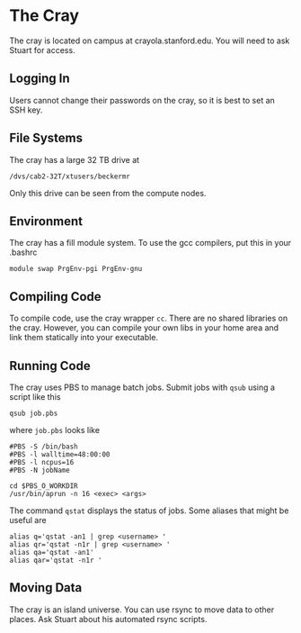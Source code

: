 The Cray
========
The cray is located on campus at crayola.stanford.edu. You will
need to ask Stuart for access.

Logging In
----------
Users cannot change their passwords on the cray,
so it is best to set an SSH key.

File Systems
------------
The cray has a large 32 TB drive at
```
/dvs/cab2-32T/xtusers/beckermr
```
Only this drive can be seen from the compute nodes.

Environment
-----------
The cray has a fill module system. To use the gcc compilers,
put this in your .bashrc
```
module swap PrgEnv-pgi PrgEnv-gnu
```

Compiling Code
--------------
To compile code, use the cray wrapper `cc`.
There are no shared libraries on the cray. However,
you can compile your own libs in your home area and
link them statically into your executable.

Running Code
------------
The cray uses PBS to manage batch jobs. Submit jobs with `qsub`
using a script like this
```
qsub job.pbs
```
where `job.pbs` looks like
```
#PBS -S /bin/bash
#PBS -l walltime=48:00:00
#PBS -l ncpus=16
#PBS -N jobName

cd $PBS_O_WORKDIR
/usr/bin/aprun -n 16 <exec> <args>
```

The command `qstat` displays the status of jobs. Some aliases
that might be useful are
```
alias q='qstat -an1 | grep <username> '
alias qr='qstat -n1r | grep <username> '
alias qa='qstat -an1'
alias qar='qstat -n1r '
```

Moving Data
-----------
The cray is an island universe. You can use rsync to
move data to other places. Ask Stuart about his automated
rsync scripts.
